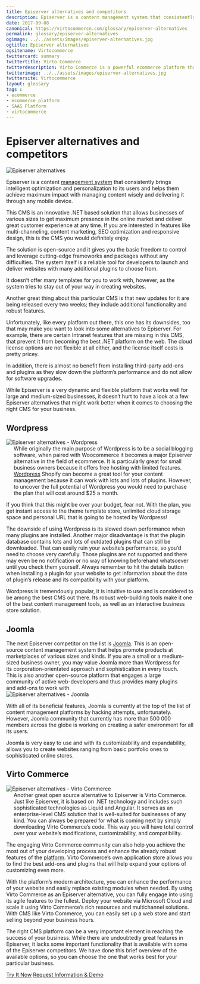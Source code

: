 ```yaml
--- 
title: Episerver alternatives and competitors
description: Episerver is a content management system that consistently brings intelligent optimization and personalization to its users and helps them achieve maximum impact with managing content wisely and delivering it through any mobile device, but like every platform out there, this one has its downsides. So let's look at Episerver alternatives and competitors.
date: 2017-09-08
canonical: https://virtocommerce.com/glossary/episerver-alternatives
permalink: glossary/episerver-alternatives
ogimage: ../../assets/images/episerver-alternatives.jpg
ogtitle: Episerver alternatives
ogsitename: Virtocommerce
twittercard: summary
twittertitle: Virto Commerce
twitterdescription: Virto Commerce is a powerful ecommerce platform that includes everything you need to create an online store and sell online. Try it free with Free Community License
twitterimage: ../../assets/images/episerver-alternatives.jpg
twittersite: Virtocommerce
layout: glossary
tags : 
- ecommerce
- ecommerce platform
- SAAS Platform
- virtocommerce 
---
```

<div class="business-cnt">
    <div class="head __cart">
        <h1 class="title">Episerver alternatives and competitors</h1>
    </div>
    <img alt="Episerver alternatives" src="assets/images/episerver-alternatives.jpg" />
    <p class="text">
    Episerver is a content <a href="{{ '/glossary/purchase-order-management-software' | absolute_url }}"> management system</a> that consistently brings intelligent optimization and personalization to its users and helps them achieve maximum impact with managing content wisely and delivering it through any mobile device. </p>
    <p class="text">
    This CMS is an innovative .NET based solution that allows businesses of various sizes to get maximum presence in the online market and deliver great customer experience at any time. If you are interested in features like multi-channeling, content marketing, SEO optimization and responsive design, this is the CMS you would definitely enjoy. </p>
    <p class="text">
    The solution is open-source and it gives you the basic freedom to control and leverage cutting-edge frameworks and packages without any difficulties. The system itself is a reliable tool for developers to launch and deliver websites with many additional plugins to choose from. </p>
    <p class="text">
    It doesn’t offer many templates for you to work with, however, as the system tries to stay out of your way in creating websites. </p>
    <p class="text">
    Another great thing about this particular CMS is that new updates for it are being released every two weeks; they include additional functionality and robust features. </p>
    <p class="text">
    Unfortunately, like every platform out there, this one has its downsides, too that may make you want to look into some alternatives to Episerver. For example, there are certain Intranet features that are missing in this CMS, that prevent it from becoming the best .NET platform on the web. The cloud license options are not flexible at all either, and the license itself costs is pretty pricey. </p>
    <p class="text">
    In addition, there is almost no benefit from installing third-party add-ons and plugins as they slow down the platform’s performance and do not allow for software upgrades. </p>
    <p class="text">
    While Episerver is a very dynamic and flexible platform that works well for large and medium-sized businesses, it doesn’t hurt to have a look at a few Episerver alternatives that might work better when it comes to choosing the right CMS for your business. </p>
    <h2>Wordpress</h2>
    <div class="col-w">
        <div class="col __col-30">
            <img alt="Episerver alternatives - Wordpress" src="assets/images/wordpress.jpg" />
        </div>
        <div class="col __col-70 text" style="margin-top: 0; padding-left: 20px;">
            While originally the main purpose of Wordpress is to be a social blogging software, when paired with Woocommerce it becomes a major Episerver alternative in the field of ecommerce. It is particularly great for small business owners because it offers free hosting with limited features. 
            <a href="https://wordpress.org/" rel="nofollow">Wordpress</a> Shopify</a> can become a great tool for your content management because it can work with lots and lots of plugins. However, to uncover the full potential of Wordpress you would need to purchase the plan that will cost around $25 a month. 
            </div>
        </div>
        <p class="text">
        If you think that this might be over your budget, fear not. With the plan, you get instant access to the theme template store, unlimited cloud storage space and personal URL that is going to be hosted by Wordpress! </p>
        <p class="text">
        The downside of using Wordpress is its slowed down performance when many plugins are installed. Another major disadvantage is that the plugin database contains lots and lots of outdated plugins that can still be downloaded. That can easily ruin your website’s performance, so you’d need to choose very carefully. Those plugins are not supported and there may even be no notification or no way of knowing beforehand whatsoever until you check them yourself. Always remember to hit the details button when installing a plugin for your website to get information about the date of plugin’s release and its compatibility with your platform. </p>
        <p class="text">
        Wordpress is tremendously popular, it is intuitive to use and is considered to be among the best CMS out there. Its robust web-building tools make it one of the best content management tools, as well as an interactive business store solution.</p>
   <h2>Joomla</h2>
    <div class="col-w">
        <div class="col __col-70 text" style="margin-top: 0; padding-right: 20px;">
           The next Episerver competitor on the list is <a href="https://www.joomla.org/" rel="nofollow">Joomla</a>. This is an open-source content management system that helps promote products at marketplaces of various sizes and kinds. If you are a small or a medium-sized business owner, you may value Joomla more than Wordpress for its corporation-orientated approach and sophistication in every touch. 
           This is also another open-source platform that engages a large community of active web-developers and thus provides many plugins and add-ons to work with. 
           </div>
        <div class="col __col-30">
            <img alt="Episerver alternatives - Joomla" src="assets/images/joomla.jpg" />
            </div>
        </div>
        <p class="text">
        With all of its beneficial features, Joomla is currently at the top of the list of content management platforms by hacking attempts, unfortunately. However, Joomla community that currently has more than 500 000 members across the globe is working on creating a safer environment for all its users. </p>
        <p class="text">
        Joomla is very easy to use and with its customizability and expandability, allows you to create websites ranging from basic portfolio ones to sophisticated online stores. </p>
        <h2>Virto Commerce</h2>
    <div class="col-w">
        <div class="col __col-30">
            <img alt="Episerver alternatives - Virto Commerce" src="assets/images/virto-commerce-screen.jpg" />
        </div>
        <div class="col __col-70 text" style="margin-top: 0; padding-left: 20px;">
            Another great open source alternative to Episerver is Virto Commerce. Just like Episerver, it is based on .NET technology and includes such sophisticated technologies as Liquid and Angular. It serves as an enterprise-level CMS solution that is well-suited for businesses of any kind. 
            You can always be prepared for what is coming next by simply downloading Virto Commerce’s code. This way you will have total control over your website’s modifications, customizability, and compatibility. 
            </div>
        </div>
        <p class="text">
        The engaging Virto Commerce community can also help you achieve the most out of your developing process and enhance the already robust features of the <a href="{{ 'https://virtocommerce.com/b2b-ecommerce-platform' | absolute_url }}">platform</a>. Virto Commerce’s own application store allows you to find the best add-ons and plugins that will help expand your options of customizing even more. </p>
        <p class="text">
        With the platform’s modern architecture, you can enhance the performance of your website and easily replace existing modules when needed. By using Virto Commerce as an Episerver alternative, you can fully engage into using its agile features to the fullest. Deploy your website via Microsoft Cloud and scale it using Virto Commerce’s rich resources and multichannel solutions. With CMS like Virto Commerce, you can easily set up a web store and start selling beyond your business hours. </p>        
        <p class="text">
        The right CMS platform can be a very important element in reaching the success of your business. While there are undoubtedly great features in Episerver, it lacks some important functionality that is available with some of the Episerver competitors. We have done this brief overview of the available options, so you can choose the one that works best for your particular business.</p>
<div class="buttons">
        <a class="button fill" href="/try-now">Try It Now</a>
        <a class="button fill" href="/contact-us">Request Information & Demo</a>
    </div>